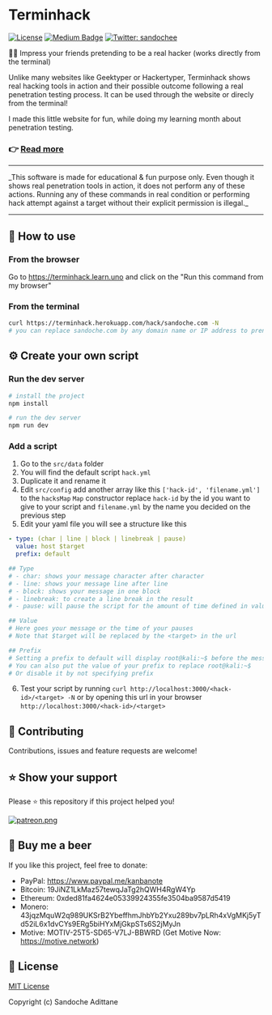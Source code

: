# Terminhack

[![License][license-src]][license-href]
[![Medium Badge](https://badgen.net/badge/icon/medium?icon=medium&label)](https://medium.com/@sandoche)
[![Twitter: sandochee](https://img.shields.io/twitter/follow/sandochee.svg?style=social)](https://twitter.com/sandochee)

👨‍💻 Impress your friends pretending to be a real hacker (works directly from the terminal)

Unlike many websites like Geektyper or Hackertyper, Terminhack shows real hacking tools in action and their possible outcome following a real penetration testing process. It can be used through the website or direcly from the terminal!

I made this little website for fun, while doing my learning month about penetration testing.

### 👉 [Read more](https://medium.com/learning-lab/getting-started-with-ethical-hacking-1aa6401355fa)

<hr>
_This software is made for educational & fun purpose only. Even though it shows real penetration tools in action, it does not perform any of these actions. Running any of these commands in real condition or performing hack attempt against a target without their explicit permission is illegal._
<hr>


## 📖 How to use

### From the browser
Go to https://terminhack.learn.uno and click on the "Run this command from my browser"

### From the terminal
```sh
curl https://terminhack.herokuapp.com/hack/sandoche.com -N
# you can replace sandoche.com by any domain name or IP address to prentend hacking a specific target
```

## ⚙️ Create your own script

### Run the dev server
```sh
# install the project
npm install

# run the dev server
npm run dev
```

### Add a script
1. Go to the `src/data` folder
2. You will find the default script `hack.yml`
3. Duplicate it and rename it
4. Edit `src/config` add another array like this `['hack-id', 'filename.yml']` to the `hacksMap` `Map` constructor replace `hack-id` by the id you want to give to your script and `filename.yml` by the name you decided on the previous step
5. Edit your yaml file you will see a structure like this
```yaml
- type: (char | line | block | linebreak | pause)
  value: host $target
  prefix: default

## Type
# - char: shows your message character after character
# - line: shows your message line after line
# - block: shows your message in one block
# - linebreak: to create a line break in the result
# - pause: will pause the script for the amount of time defined in value

## Value
# Here goes your message or the time of your pauses
# Note that $target will be replaced by the <target> in the url

## Prefix
# Setting a prefix to default will display root@kali:~$ before the message
# You can also put the value of your prefix to replace root@kali:~$
# Or disable it by not specifying prefix
```
6. Test your script by running  `curl http://localhost:3000/<hack-id>/<target> -N` or by opening this url in your browser `http://localhost:3000/<hack-id>/<target>`

## 🤝 Contributing

Contributions, issues and feature requests are welcome!

## ⭐️ Show your support

Please ⭐️ this repository if this project helped you!

<a href="https://www.patreon.com/sandoche">[![patreon.png](https://c5.patreon.com/external/logo/become_a_patron_button.png)](https://www.patreon.com/sandoche)</a>

## 🍺 Buy me a beer

If you like this project, feel free to donate:

- PayPal: https://www.paypal.me/kanbanote
- Bitcoin: 19JiNZ1LkMaz57tewqJaTg2hQWH4RgW4Yp
- Ethereum: 0xded81fa4624e05339924355fe3504ba9587d5419
- Monero: 43jqzMquW2q989UKSrB2YbeffhmJhbYb2Yxu289bv7pLRh4xVgMKj5yTd52iL6x1dvCYs9ERg5biHYxMjGkpSTs6S2jMyJn
- Motive: MOTIV-25T5-SD65-V7LJ-BBWRD (Get Motive Now: https://motive.network)

## 📄 License

[MIT License](./LICENSE)

Copyright (c) Sandoche Adittane

<!-- Badges -->

[license-src]: https://img.shields.io/npm/l/darkmode-js.svg
[license-href]: ./LICENSE
